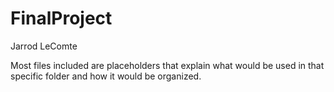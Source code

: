 # FinalProject

Jarrod LeComte

Most files included are placeholders that explain what would be used in that specific folder and how it would be organized. 
